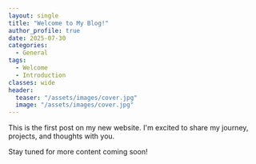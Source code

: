 ```yaml
---
layout: single
title: "Welcome to My Blog!"
author_profile: true
date: 2025-07-30
categories:
  - General
tags:
  - Welcome
  - Introduction
classes: wide
header:
  teaser: "/assets/images/cover.jpg"
  image: "/assets/images/cover.jpg"
---
```


This is the first post on my new website. I'm excited to share my journey, projects, and thoughts with you.

Stay tuned for more content coming soon!